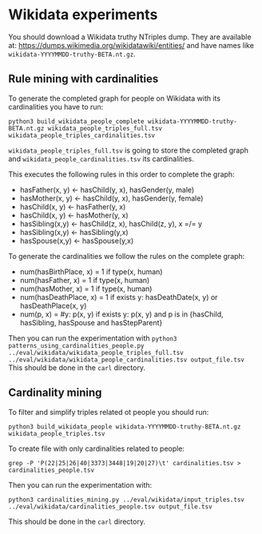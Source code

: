 Wikidata experiments
================

You should download a Wikidata truthy NTriples dump.
They are available at: https://dumps.wikimedia.org/wikidatawiki/entities/ and have names like `wikidata-YYYYMMDD-truthy-BETA.nt.gz`.

## Rule mining with cardinalities

To generate the completed graph for people on Wikidata with its cardinalities you have to run:
```
python3 build_wikidata_people_complete wikidata-YYYYMMDD-truthy-BETA.nt.gz wikidata_people_triples_full.tsv wikidata_people_triples_cardinalities.tsv
```
`wikidata_people_triples_full.tsv` is going to store the completed graph and `wikidata_people_cardinalities.tsv` its cardinalities.

This executes the following rules in this order to complete the graph:

* hasFather(x, y) <- hasChild(y, x), hasGender(y, male)
* hasMother(x, y) <- hasChild(y, x), hasGender(y, female)
* hasChild(x, y) <- hasFather(y, x)
* hasChild(x, y) <- hasMother(y, x)
* hasSibling(x,y) <- hasChild(z, x), hasChild(z, y), x =/= y
* hasSibling(x,y) <- hasSibling(y,x)
* hasSpouse(x,y) <- hasSpouse(y,x)

To generate the cardinalities we follow the rules on the complete graph:
* num(hasBirthPlace, x) = 1 if type(x, human)
* num(hasFather, x) = 1 if type(x, human)
* num(hasMother, x) = 1 if type(x, human)
* num(hasDeathPlace, x) = 1 if exists y: hasDeathDate(x, y) or hasDeathPlace(x, y)
* num(p, x) = #y: p(x, y) if exists y: p(x, y) and p is in {hasChild, hasSibling, hasSpouse and hasStepParent}

Then you can run the experimentation with
`python3 patterns_using_cardinalities_people.py ../eval/wikidata/wikidata_people_triples_full.tsv ../eval/wikidata/wikidata_people_cardinalities.tsv output_file.tsv`
This should be done in the `carl` directory.


## Cardinality mining

To filter and simplify triples related ot people you should run:
```
python3 build_wikidata_people wikidata-YYYYMMDD-truthy-BETA.nt.gz wikidata_people_triples.tsv
```

To create file with only cardinalities related to people:
```
grep -P 'P(22|25|26|40|3373|3448|19|20|27)\t' cardinalities.tsv > cardinalities_people.tsv
```

Then you can run the experimentation with:
```
python3 cardinalities_mining.py ../eval/wikidata/input_triples.tsv ../eval/wikidata/cardinalities_people.tsv output_file.tsv
```
This should be done in the `carl` directory.
